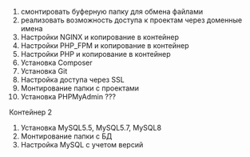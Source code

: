 1. смонтировать буферную папку для обмена файлами
2. реализовать возможность доступа к проектам через доменные имена
3. Настройки NGINX  и копирование в контейнер
4. Настройки PHP_FPM и копирование в контейнер
5. Настройки PHP и копирование в контейнер
7. Установка Composer
8. Установка Git
9. Настройка доступа через SSL
9. Монтирование папки с проектами
10. Установка PHPMyAdmin ??? 


Контейнер 2
1. Установка MySQL5.5, MySQL5.7, MySQL8
2. Монтирование папки с БД
3. Настройка MySQL с учетом версий